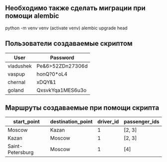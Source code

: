 ## Необходимо также сделать миграции при помощи alembic

python -m venv venv
(activate venv)
alembic upgrade head

## Пользователи создаваемые скриптом
| User      | Password
| ----------|-----------------
| vladushek | Pe&6>52ZDn27306d
| vaspup    | honQ?0*oL4|2:Oc:
| chernal   | xDQY&1|0I7m7b1xa
| goland    | QxsvkYqa1MES6u3o


## Маршруты создаваемые при помощи скрипта

| start_point | destination_point | driver_id | passenger_ids
|-------------|-------------------|-----------|-------------|
| Moscow      | Kazan             |  1        | [2, 3]
| Kazan       | Moscow            |  1        | [2, 3]
| Saint-Petersburg | Moscow       |  1        | [4]